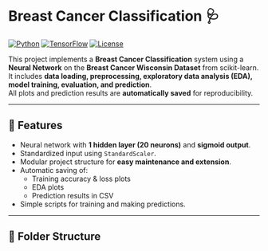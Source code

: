 # Breast Cancer Classification 🩺

[![Python](https://img.shields.io/badge/python-3.8+-blue)](https://www.python.org/)
[![TensorFlow](https://img.shields.io/badge/tensorflow-2.x-orange)](https://www.tensorflow.org/)
[![License](https://img.shields.io/badge/license-MIT-green)](LICENSE)

This project implements a **Breast Cancer Classification** system using a **Neural Network** on the **Breast Cancer Wisconsin Dataset** from scikit-learn.  
It includes **data loading, preprocessing, exploratory data analysis (EDA), model training, evaluation, and prediction**.  
All plots and prediction results are **automatically saved** for reproducibility.

---

## 🔹 Features

- Neural network with **1 hidden layer (20 neurons)** and **sigmoid output**.
- Standardized input using `StandardScaler`.
- Modular project structure for **easy maintenance and extension**.
- Automatic saving of:
  - Training accuracy & loss plots
  - EDA plots
  - Prediction results in CSV
- Simple scripts for training and making predictions.

---

## 📂 Folder Structure

